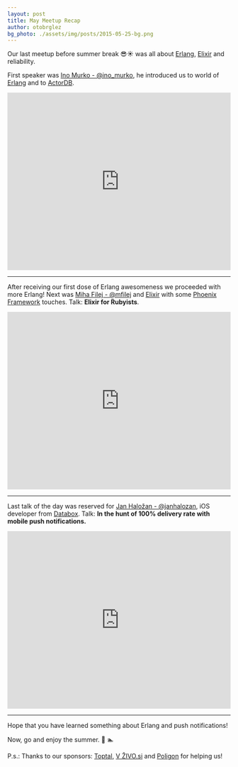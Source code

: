 ```yaml
---
layout: post
title: May Meetup Recap
author: otobrglez
bg_photo: ./assets/img/posts/2015-05-25-bg.png
---
```


Our last meetup before summer break :sunglasses::sunny: was all about [Erlang](http://www.erlang.org/), [Elixir](http://elixir-lang.org/) and reliability.

First speaker was [Ino Murko - @ino_murko](https://twitter.com/ino_murko), he introduced us to world of [Erlang](http://www.erlang.org/) and to [ActorDB](http://www.actordb.com/).

<iframe style="width:100%" height="400" src="https://www.youtube.com/embed/T7mQOPVh-HA" frameborder="0" allowfullscreen></iframe>

***

After receiving our first dose of Erlang awesomeness we proceeded with more Erlang! Next was [Miha Filej - @mfilej](https://twitter.com/mfilej) and [Elixir](http://elixir-lang.org/) with some [Phoenix Framework](http://www.phoenixframework.org/) touches. Talk: **Elixir for Rubyists**.

<iframe style="width:100%" height="400" src="https://www.youtube.com/embed/qfJprZkqBGA" frameborder="0" allowfullscreen></iframe>

<script async class="speakerdeck-embed" data-id="2c9f5ab570c34f87aeb3f6a04e88cbf2" data-ratio="1.33333333333333" src="//speakerdeck.com/assets/embed.js"></script>

***

Last talk of the day was reserved for [Jan Haložan - @janhalozan](https://twitter.com/janhalozan), iOS developer from [Databox](http://databox.com). Talk: **In the hunt of 100% delivery rate with mobile push notifications.**

<iframe style="width:100%" height="400" src="https://www.youtube.com/embed/v0xdsGgrE_w" frameborder="0" allowfullscreen></iframe>

***

Hope that you have learned something about Erlang and push notifications!

Now, go and enjoy the summer. :rowboat: :swimmer:

P.s.: Thanks to our sponsors: [Toptal](http://www.toptal.com), [V ŽIVO.si](http://www.vzivo.si/) and [Poligon](http://www.poligon.si/) for helping us!
